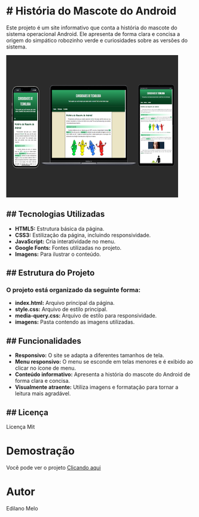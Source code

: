 <h1># História do Mascote do Android</h1>

<p>Este projeto é um site informativo que conta a história do mascote do sistema operacional Android. 
Ele apresenta de forma clara e concisa a origem do simpático robozinho verde e curiosidades sobre as versões do sistema.</p>

<div>
  <img width="460" height="380" src="imagens/capa-android.png">
  
</div>

<h2>## Tecnologias Utilizadas</h2>

* **HTML5:** Estrutura básica da página.
* **CSS3:** Estilização da página, incluindo responsividade.
* **JavaScript:** Cria interatividade no menu.
* **Google Fonts:** Fontes utilizadas no projeto.
* **Imagens:** Para ilustrar o conteúdo.

<h2>## Estrutura do Projeto</h2>

<h3>O projeto está organizado da seguinte forma:</h3>

* **index.html:** Arquivo principal da página.
* **style.css:** Arquivo de estilo principal.
* **media-query.css:** Arquivo de estilo para responsividade.
* **imagens:** Pasta contendo as imagens utilizadas.

<h2>## Funcionalidades</h2>

* **Responsivo:** O site se adapta a diferentes tamanhos de tela.
* **Menu responsivo:** O menu se esconde em telas menores e é exibido ao clicar no ícone de menu.
* **Conteúdo informativo:** Apresenta a história do mascote do Android de forma clara e concisa.
* **Visualmente atraente:** Utiliza imagens e formatação para tornar a leitura mais agradável.

<h2>## Licença</h2>
<p>Licença Mit</p>

<h1>Demostração</h1>
<p>Você pode ver o projeto <a href="https://edilano-gonzaga.github.io/projeto-android/" target="_blank">Clicando aqui</a></p>

<h1>Autor</h1>
<p>Edilano Melo</p>
